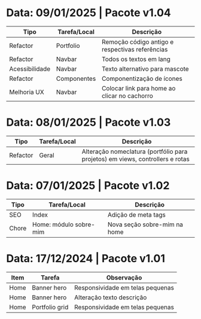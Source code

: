 # Data: 09/01/2025 | Pacote v1.04
| Tipo | Tarefa/Local | Descrição |
| --- | --- | --- |
| Refactor | Portfolio | Remoção código antigo e respectivas referências |
| Refactor | Navbar | Todos os textos em lang |
| Acessibilidade | Navbar | Texto alternativo para mascote |
| Refactor | Componentes | Componentização de ícones |
| Melhoria UX | Navbar | Colocar link para home ao clicar no cachorro |

# Data: 08/01/2025 | Pacote v1.03
| Tipo | Tarefa/Local | Descrição |
| --- | --- | --- |
| Refactor | Geral | Alteração nomeclatura (portfólio para projetos) em views, controllers e rotas |

# Data: 07/01/2025 | Pacote v1.02
| Tipo | Tarefa/Local | Descrição |
| --- | --- | --- |
| SEO | Index | Adição de meta tags |
| Chore | Home: módulo sobre-mim | Nova seção sobre-mim na home |

# Data: 17/12/2024 | Pacote v1.01
| Item | Tarefa | Observação |
| --- | --- | --- |
| Home | Banner hero | Responsividade em telas pequenas |
| Home | Banner hero | Alteração texto descrição |
| Home | Portfolio grid | Responsividade em telas pequenas |